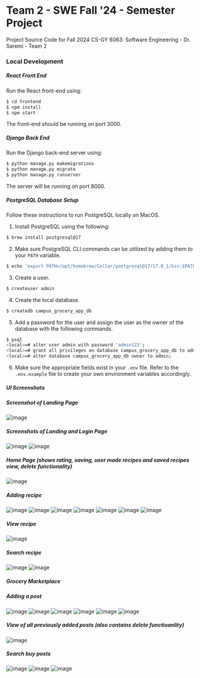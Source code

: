 # Team 2 - SWE Fall '24 - Semester Project
Project Source Code for Fall 2024 CS-GY 6063: Software Engineering - Dr. Saremi - Team 2

### Local Development
##### React Front End
Run the React front-end using:
```sh
$ cd frontend
$ npm install
$ npm start
```

The front-end should be running on port 3000.

##### Django Back End
Run the Django back-end server using:
```sh
$ python manage.py makemigrations
$ python manage.py migrate
$ python manage.py runserver
```

The server will be running on port 8000.

##### PostgreSQL Database Setup
Follow these instructions to run PostgreSQL locally on MacOS. 

1. Install PostgreSQL using the following:
```sh
$ brew install postgresql@17
```
2. Make sure PostgreSQL CLI commands can be utilized by adding them to your `PATH` variable.
```sh
$ echo 'export PATH=/opt/homebrew/Cellar/postgresql@17/17.0_1/bin:$PATH"' >> ~/.zshrc
```
3. Create a user.
```sh
$ createuser admin
```
4. Create the local database.
```sh
$ createdb campus_grocery_app_db
```
5. Add a password for the user and assign the user as the owner of the database with the following commands.
```sh
$ psql
<local>=# alter user admin with password 'admin123';
<local>=# grant all privileges on database campus_grocery_app_db to admin;
<local>=# alter database campus_grocery_app_db owner to admin;
```
6. Make sure the appropriate fields exist in your `.env` file. Refer to the `.env.example` file to create your own environment variables accordingly.

##### UI Screenshots
##### Screenshot of Landing Page

![image](https://github.com/user-attachments/assets/ab124e65-049f-43b2-8e02-6c57371db876)

##### Screenshots of Landing and Login Page

![image](https://github.com/user-attachments/assets/ad7d0f51-3933-421f-bdca-fd65302075a5)
![image](https://github.com/user-attachments/assets/a03e9e86-6e74-4edc-a34b-0b4bd9d1c44b)

##### Home Page (shows rating, saving, user made recipes and saved recipes view, delete functionality)
![image](https://github.com/user-attachments/assets/0ce7ad27-8f86-4b10-995d-288baae14a5e)

##### Adding recipe
![image](https://github.com/user-attachments/assets/08cd89f7-3630-474d-9acb-a31c6229d3d9)
![image](https://github.com/user-attachments/assets/d17acec3-31dd-4f0c-93f1-e137c781de39)
![image](https://github.com/user-attachments/assets/cd53b942-aaab-410d-97d5-72d293d13da3)
![image](https://github.com/user-attachments/assets/d8b3d1ef-a175-4a0f-9745-a19537365dbf)
![image](https://github.com/user-attachments/assets/f74b2b35-58a8-48a0-92c5-1a242cdc5acd)
![image](https://github.com/user-attachments/assets/e1af71b0-3716-43e4-8fa1-b8f96a6f74c6)
![image](https://github.com/user-attachments/assets/ffd76cf5-3067-458b-bc69-4f9b2800c70d)

##### View recipe
![image](https://github.com/user-attachments/assets/13974d71-7d82-4f8a-bd08-839c0a3a196d)

##### Search recipe
![image](https://github.com/user-attachments/assets/8f0899c6-3fce-49d5-b125-fdd2caa2770b)
![image](https://github.com/user-attachments/assets/dd90d81e-5119-4d63-8c8d-ff94767c9ddb)

##### Grocery Marketplace 
##### Adding a post
![image](https://github.com/user-attachments/assets/51e2f106-fbe5-4fce-91e7-3ec5e123a277)
![image](https://github.com/user-attachments/assets/3fdecd12-fa19-4fe4-87c3-a5e5892f86c2)
![image](https://github.com/user-attachments/assets/a28ca4fe-3a2f-401b-ac5f-26fad9f5f2d8)
![image](https://github.com/user-attachments/assets/dff8c221-8343-434c-a10f-f455cef7dd4f)
![image](https://github.com/user-attachments/assets/85fe8daf-44c6-42d0-a78d-db2a9926e562)
![image](https://github.com/user-attachments/assets/5556de70-7061-42e8-a0c7-71af1cd7081e)

##### View of all previously added posts (also contains delete functioanlity)
![image](https://github.com/user-attachments/assets/060561b0-947b-4712-994f-b7d2453e696e)

##### Search buy posts
![image](https://github.com/user-attachments/assets/6498f95f-39fc-4320-a46c-cfb6fbc68f7b)
![image](https://github.com/user-attachments/assets/59ccf067-ecd6-4a45-9077-084eadd0fb8c)
![image](https://github.com/user-attachments/assets/db968c7a-9863-4f39-99b7-cfbfbfba9de8)






















